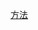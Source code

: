 [方法](https://docs.github.com/zh/get-started/getting-started-with-git/caching-your-github-credentials-in-git)